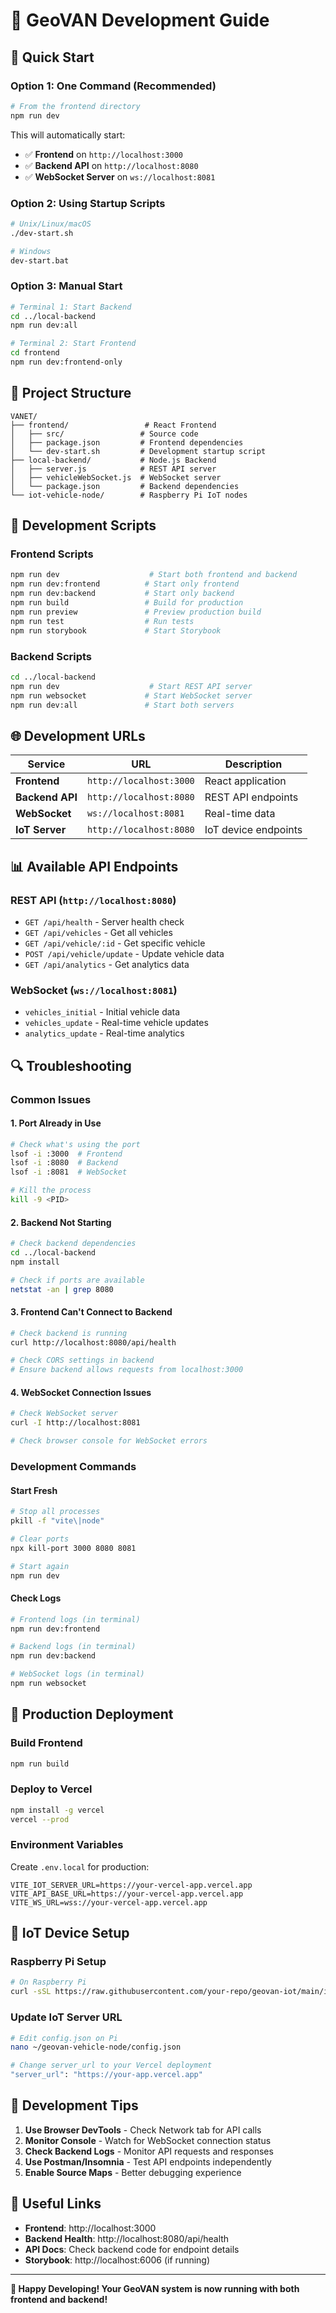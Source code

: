 # 🚗 GeoVAN Development Guide

## 🚀 Quick Start

### Option 1: One Command (Recommended)
```bash
# From the frontend directory
npm run dev
```

This will automatically start:
- ✅ **Frontend** on `http://localhost:3000`
- ✅ **Backend API** on `http://localhost:8080`
- ✅ **WebSocket Server** on `ws://localhost:8081`

### Option 2: Using Startup Scripts
```bash
# Unix/Linux/macOS
./dev-start.sh

# Windows
dev-start.bat
```

### Option 3: Manual Start
```bash
# Terminal 1: Start Backend
cd ../local-backend
npm run dev:all

# Terminal 2: Start Frontend
cd frontend
npm run dev:frontend-only
```

## 📁 Project Structure

```
VANET/
├── frontend/                 # React Frontend
│   ├── src/                 # Source code
│   ├── package.json         # Frontend dependencies
│   └── dev-start.sh         # Development startup script
├── local-backend/           # Node.js Backend
│   ├── server.js            # REST API server
│   ├── vehicleWebSocket.js  # WebSocket server
│   └── package.json         # Backend dependencies
└── iot-vehicle-node/        # Raspberry Pi IoT nodes
```

## 🔧 Development Scripts

### Frontend Scripts
```bash
npm run dev                    # Start both frontend and backend
npm run dev:frontend          # Start only frontend
npm run dev:backend           # Start only backend
npm run build                 # Build for production
npm run preview               # Preview production build
npm run test                  # Run tests
npm run storybook             # Start Storybook
```

### Backend Scripts
```bash
cd ../local-backend
npm run dev                    # Start REST API server
npm run websocket             # Start WebSocket server
npm run dev:all               # Start both servers
```

## 🌐 Development URLs

| Service | URL | Description |
|---------|-----|-------------|
| **Frontend** | `http://localhost:3000` | React application |
| **Backend API** | `http://localhost:8080` | REST API endpoints |
| **WebSocket** | `ws://localhost:8081` | Real-time data |
| **IoT Server** | `http://localhost:8080` | IoT device endpoints |

## 📊 Available API Endpoints

### REST API (`http://localhost:8080`)
- `GET /api/health` - Server health check
- `GET /api/vehicles` - Get all vehicles
- `GET /api/vehicle/:id` - Get specific vehicle
- `POST /api/vehicle/update` - Update vehicle data
- `GET /api/analytics` - Get analytics data

### WebSocket (`ws://localhost:8081`)
- `vehicles_initial` - Initial vehicle data
- `vehicles_update` - Real-time vehicle updates
- `analytics_update` - Real-time analytics

## 🔍 Troubleshooting

### Common Issues

#### 1. Port Already in Use
```bash
# Check what's using the port
lsof -i :3000  # Frontend
lsof -i :8080  # Backend
lsof -i :8081  # WebSocket

# Kill the process
kill -9 <PID>
```

#### 2. Backend Not Starting
```bash
# Check backend dependencies
cd ../local-backend
npm install

# Check if ports are available
netstat -an | grep 8080
```

#### 3. Frontend Can't Connect to Backend
```bash
# Check backend is running
curl http://localhost:8080/api/health

# Check CORS settings in backend
# Ensure backend allows requests from localhost:3000
```

#### 4. WebSocket Connection Issues
```bash
# Check WebSocket server
curl -I http://localhost:8081

# Check browser console for WebSocket errors
```

### Development Commands

#### Start Fresh
```bash
# Stop all processes
pkill -f "vite\|node"

# Clear ports
npx kill-port 3000 8080 8081

# Start again
npm run dev
```

#### Check Logs
```bash
# Frontend logs (in terminal)
npm run dev:frontend

# Backend logs (in terminal)
npm run dev:backend

# WebSocket logs (in terminal)
npm run websocket
```

## 🚀 Production Deployment

### Build Frontend
```bash
npm run build
```

### Deploy to Vercel
```bash
npm install -g vercel
vercel --prod
```

### Environment Variables
Create `.env.local` for production:
```env
VITE_IOT_SERVER_URL=https://your-vercel-app.vercel.app
VITE_API_BASE_URL=https://your-vercel-app.vercel.app
VITE_WS_URL=wss://your-vercel-app.vercel.app
```

## 📱 IoT Device Setup

### Raspberry Pi Setup
```bash
# On Raspberry Pi
curl -sSL https://raw.githubusercontent.com/your-repo/geovan-iot/main/iot-vehicle-node/install.sh | bash
```

### Update IoT Server URL
```bash
# Edit config.json on Pi
nano ~/geovan-vehicle-node/config.json

# Change server_url to your Vercel deployment
"server_url": "https://your-app.vercel.app"
```

## 🎯 Development Tips

1. **Use Browser DevTools** - Check Network tab for API calls
2. **Monitor Console** - Watch for WebSocket connection status
3. **Check Backend Logs** - Monitor API requests and responses
4. **Use Postman/Insomnia** - Test API endpoints independently
5. **Enable Source Maps** - Better debugging experience

## 🔗 Useful Links

- **Frontend**: http://localhost:3000
- **Backend Health**: http://localhost:8080/api/health
- **API Docs**: Check backend code for endpoint details
- **Storybook**: http://localhost:6006 (if running)

---

**🚗 Happy Developing! Your GeoVAN system is now running with both frontend and backend!**
